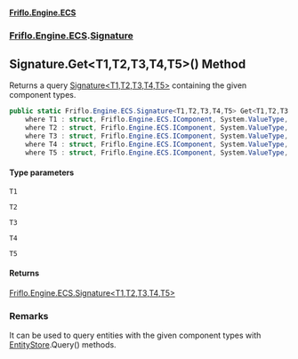 #### [Friflo.Engine.ECS](index.md 'index')
### [Friflo.Engine.ECS](Friflo.Engine.ECS.md 'Friflo.Engine.ECS').[Signature](Signature.md 'Friflo.Engine.ECS.Signature')

## Signature.Get<T1,T2,T3,T4,T5>() Method

Returns a query [Signature&lt;T1,T2,T3,T4,T5&gt;](Signature_T1,T2,T3,T4,T5_.md 'Friflo.Engine.ECS.Signature<T1,T2,T3,T4,T5>') containing the given component types.<br/>

```csharp
public static Friflo.Engine.ECS.Signature<T1,T2,T3,T4,T5> Get<T1,T2,T3,T4,T5>()
    where T1 : struct, Friflo.Engine.ECS.IComponent, System.ValueType, System.ValueType
    where T2 : struct, Friflo.Engine.ECS.IComponent, System.ValueType, System.ValueType
    where T3 : struct, Friflo.Engine.ECS.IComponent, System.ValueType, System.ValueType
    where T4 : struct, Friflo.Engine.ECS.IComponent, System.ValueType, System.ValueType
    where T5 : struct, Friflo.Engine.ECS.IComponent, System.ValueType, System.ValueType;
```
#### Type parameters

<a name='Friflo.Engine.ECS.Signature.Get_T1,T2,T3,T4,T5_().T1'></a>

`T1`

<a name='Friflo.Engine.ECS.Signature.Get_T1,T2,T3,T4,T5_().T2'></a>

`T2`

<a name='Friflo.Engine.ECS.Signature.Get_T1,T2,T3,T4,T5_().T3'></a>

`T3`

<a name='Friflo.Engine.ECS.Signature.Get_T1,T2,T3,T4,T5_().T4'></a>

`T4`

<a name='Friflo.Engine.ECS.Signature.Get_T1,T2,T3,T4,T5_().T5'></a>

`T5`

#### Returns
[Friflo.Engine.ECS.Signature&lt;](Signature_T1,T2,T3,T4,T5_.md 'Friflo.Engine.ECS.Signature<T1,T2,T3,T4,T5>')[T1](Signature.Get_T1,T2,T3,T4,T5_().md#Friflo.Engine.ECS.Signature.Get_T1,T2,T3,T4,T5_().T1 'Friflo.Engine.ECS.Signature.Get<T1,T2,T3,T4,T5>().T1')[,](Signature_T1,T2,T3,T4,T5_.md 'Friflo.Engine.ECS.Signature<T1,T2,T3,T4,T5>')[T2](Signature.Get_T1,T2,T3,T4,T5_().md#Friflo.Engine.ECS.Signature.Get_T1,T2,T3,T4,T5_().T2 'Friflo.Engine.ECS.Signature.Get<T1,T2,T3,T4,T5>().T2')[,](Signature_T1,T2,T3,T4,T5_.md 'Friflo.Engine.ECS.Signature<T1,T2,T3,T4,T5>')[T3](Signature.Get_T1,T2,T3,T4,T5_().md#Friflo.Engine.ECS.Signature.Get_T1,T2,T3,T4,T5_().T3 'Friflo.Engine.ECS.Signature.Get<T1,T2,T3,T4,T5>().T3')[,](Signature_T1,T2,T3,T4,T5_.md 'Friflo.Engine.ECS.Signature<T1,T2,T3,T4,T5>')[T4](Signature.Get_T1,T2,T3,T4,T5_().md#Friflo.Engine.ECS.Signature.Get_T1,T2,T3,T4,T5_().T4 'Friflo.Engine.ECS.Signature.Get<T1,T2,T3,T4,T5>().T4')[,](Signature_T1,T2,T3,T4,T5_.md 'Friflo.Engine.ECS.Signature<T1,T2,T3,T4,T5>')[T5](Signature.Get_T1,T2,T3,T4,T5_().md#Friflo.Engine.ECS.Signature.Get_T1,T2,T3,T4,T5_().T5 'Friflo.Engine.ECS.Signature.Get<T1,T2,T3,T4,T5>().T5')[&gt;](Signature_T1,T2,T3,T4,T5_.md 'Friflo.Engine.ECS.Signature<T1,T2,T3,T4,T5>')

### Remarks
It can be used to query entities with the given component types with [EntityStore](EntityStore.md 'Friflo.Engine.ECS.EntityStore').Query() methods.